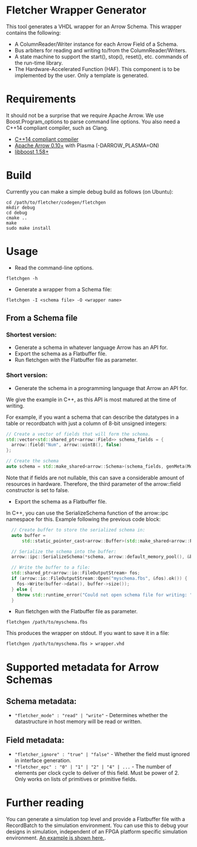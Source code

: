 # Fletcher Wrapper Generator
This tool generates a VHDL wrapper for an Arrow Schema. 
This wrapper contains the following:
* A ColumnReader/Writer instance for each Arrow Field of a Schema.
* Bus arbiters for reading and writing to/from the ColumnReader/Writers.
* A state machine to support the start(), stop(), reset(), etc. commands of the run-time library.
* The Hardware-Accelerated Function (HAF). This component is to be implemented by the user. Only a template is generated.

# Requirements
It should not be a surprise that we require Apache Arrow. We use Boost.Program_options to parse command line options. You also need a C++14 compliant compiler, such as Clang.
* [C++14 compliant compiler](https://clang.llvm.org/)
* [Apache Arrow 0.10+](https://github.com/apache/arrow) with Plasma (-DARROW_PLASMA=ON)
* [libboost 1.58+](https://www.boost.org/)

# Build
Currently you can make a simple debug build as follows (on Ubuntu):
```console
cd /path/to/fletcher/codegen/fletchgen
mkdir debug
cd debug
cmake ..
make
sudo make install
```

# Usage
* Read the command-line options.
```console
fletchgen -h
```
* Generate a wrapper from a Schema file:
```console
fletchgen -I <schema file> -O <wrapper name>
```

## From a Schema file

### Shortest version:
* Generate a schema in whatever language Arrow has an API for.
* Export the schema as a Flatbuffer file.
* Run fletchgen with the Flatbuffer file as parameter.

### Short version:

* Generate the schema in a programming language that Arrow an API for.

We give the example in C++, as this API is most matured at the time of writing.

For example, if you want a schema that can describe the datatypes in a table or recordbatch with just a column of 8-bit unsigned integers:

```cpp
// Create a vector of fields that will form the schema.
std::vector<std::shared_ptr<arrow::Field>> schema_fields = {
  arrow::field("Num", arrow::uint8(), false)
};

// Create the schema
auto schema = std::make_shared<arrow::Schema>(schema_fields, genMeta(Mode::READ));
```

Note that if fields are not nullable, this can save a considerable amount of
resources in hardware. Therefore, the third parameter of the arrow::field constructor is set to false.

* Export the schema as a Flatbuffer file.

In C++, you can use the SerializeSchema function of the arrow::ipc namespace for this. 
Example following the previous code block:

```cpp
  // Create buffer to store the serialized schema in:
  auto buffer =
      std::static_pointer_cast<arrow::Buffer>(std::make_shared<arrow::PoolBuffer>(arrow::default_memory_pool()));

  // Serialize the schema into the buffer:
  arrow::ipc::SerializeSchema(*schema, arrow::default_memory_pool(), &buffer);

  // Write the buffer to a file:
  std::shared_ptr<arrow::io::FileOutputStream> fos;
  if (arrow::io::FileOutputStream::Open("myschema.fbs", &fos).ok()) {
    fos->Write(buffer->data(), buffer->size());
  } else {
    throw std::runtime_error("Could not open schema file for writing: " + file_name);
  }
```

* Run fletchgen with the Flatbuffer file as parameter.

`fletchgen /path/to/myschema.fbs`

This produces the wrapper on stdout. If you want to save it in a file:

`fletchgen /path/to/myschema.fbs > wrapper.vhd`

# Supported metadata for Arrow Schemas

## Schema metadata:
* `"fletcher_mode" : "read" | "write"` - Determines whether the datastructure in host memory will be read or written.

## Field metadata:
* `"fletcher_ignore" : "true" | "false"` - Whether the field must ignored in interface generation.
* `"fletcher_epc" : "0" | "1" | "2" | "4" | ...` - The number of elements per clock cycle to deliver of this field. Must be power of 2. Only works on lists of primitives or primitive fields.

# Further reading

You can generate a simulation top level and provide a Flatbuffer file with a RecordBatch to the simulation environment.
You can use this to debug your designs in simulation, independent of an FPGA platform specific simulation environment.
[An example is shown here.](../../hardware/test/fletchgen/stringread).
